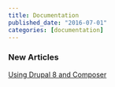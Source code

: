 ```yaml
---
title: Documentation
published_date: "2016-07-01"
categories: [documentation]
---
```

### New Articles
[Using Drupal 8 and Composer](/guides/composer)
